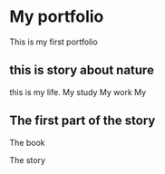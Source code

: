 # My portfolio
This is my first portfolio


## this is story about nature
this is my life.
My study
My work
My 

## The first part of the story

The book


The story 
